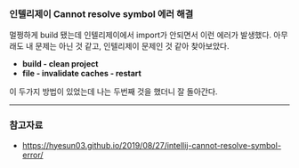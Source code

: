 



### 인텔리제이 Cannot resolve symbol 에러 해결

멀쩡하게 build 됐는데 인텔리제이에서 import가 안되면서 이런 에러가 발생했다. 아무래도 내 문제는 아닌 것 같고, 인텔리제이 문제인 것 같아 찾아보았다.



- **build - clean project**
- **file - invalidate caches - restart**

이 두가지 방법이 있었는데 나는 두번째 것을 했더니 잘 돌아간다.



---

### 참고자료

- https://hyesun03.github.io/2019/08/27/intellij-cannot-resolve-symbol-error/